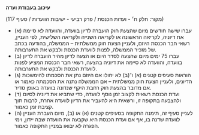 **עיכוב בעבודת ועדה**

(מקור: חלק ח׳ - ועדות הכנסת / פרק רביעי - ישיבות הוועדות / סעיף 117)
 * (א) עברו שישה חודשים מיום שהצעת חוק הועברה לדיון בוועדה, והוועדה לא סיימה את דיוניה, לקריאה הראשונה או לקריאה השנייה ולקריאה השלישית, לפי העניין, רשאי חבר הכנסת היוזם, ולעניין הצעת חוק ממשלתית – הממשלה, בהודעה בכתב של מזכיר הממשלה, לפנות לוועדת הכנסת ולבקש את התערבותה.
 * (ב) עברו 75 ימים מיום שהצעה לסדר היום או הצעה לדיון מהיר הועברה לדיון בוועדה, והוועדה לא סיימה את דיוניה בהצעה, רשאי חבר הכנסת המציע לפנות לוועדת הכנסת ולבקש את התערבותה.
 * (ג) הוראות סעיפים קטנים (א) ו־(ב) לא יחולו אם היוזם נתן את הסכמתו להימשכות הדיונים, ולעניין הצעת חוק ממשלתית – אם הממשלה נתנה את הסכמתה כאמור או אם מדובר בהצעת חוק רחבת היקף שנדונה בוועדה באופן סדיר.
 * (ד) ועדת הכנסת רשאית לקצוב זמן נוסף לוועדה, כדי שתביא את דיוניה לסיום ולהצבעה בתקופה זו, ורשאית היא להעביר את הדיון לוועדה אחרת, לרבות תוך קציבת זמן כאמור.
 * (ה) לעניין סעיף זה, תימנה התקופה בסעיפים קטנים (א) או (ב), מיום העברת העניין לוועדה שדנה בו, אף אם ועדת הכנסת היא שקבעה את הוועדה שבה יידון, וימי הפגרה לא יבואו במניין התקופה כאמור.